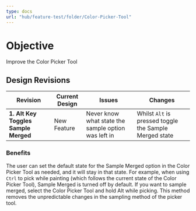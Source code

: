 ```yaml
---
type: docs
url: "hub/feature-test/folder/Color-Picker-Tool"
---
```


# Objective

Improve the Color Picker Tool

## Design Revisions

| **Revision**  | **Current Design**  | **Issues**  | **Changes** |
|--------------------------------------------|---------------------------------------------------------------------------------------------|----------------------------------------------------------------------------------------------|-----------------------------------------------------------|
| **1. Alt Key Toggles Sample Merged** | New Feature | Never know what state the sample option was left in | Whilst `Alt` is pressed toggle the Sample Merged state |

### **Benefits**

The user can set the default state for the Sample Merged option in the Color Picker Tool as needed, and it will stay in that state. For example, when using `Ctrl` to pick while painting (which follows the current state of the Color Picker Tool), Sample Merged is turned off by default. If you want to sample merged, select the Color Picker Tool and hold Alt while picking. This method removes the unpredictable changes in the sampling method of the picker tool.
